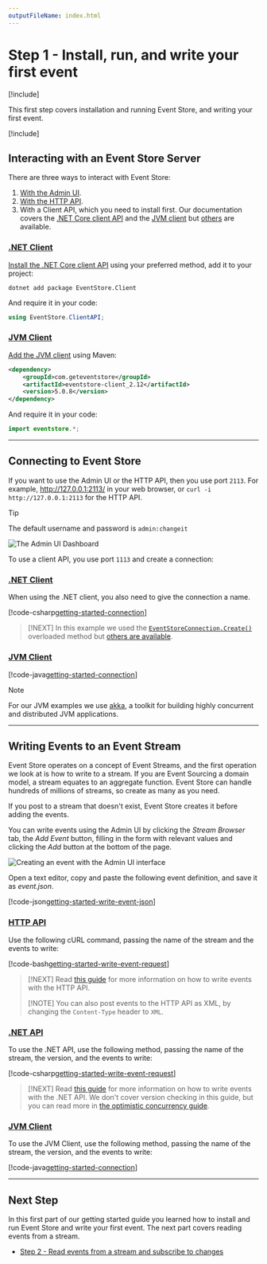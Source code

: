 ```yaml
---
outputFileName: index.html
---
```


# Step 1 - Install, run, and write your first event

[!include[<Getting Started Intro>](~/getting-started/_intro.md)]

This first step covers installation and running Event Store, and writing your first event.

[!include[<Getting Started Install and run>](~/partials/_install-run.md)]

## Interacting with an Event Store Server

There are three ways to interact with Event Store:

1.  [With the Admin UI](~/server/admin-ui.md).
2.  [With the HTTP API](~/http-api/index.md).
3.  With a Client API, which you need to install first. Our documentation covers the [.NET Core client API](~/dotnet-api/index.md) and the [JVM client](https://github.com/EventStore/EventStore.JVM) but [others](~/getting-started/which-api-sdk.md) are available.

### [.NET Client](#tab/tabid-dotnet-client)

[Install the .NET Core client API](https://www.nuget.org/packages/EventStore.ClientAPI.NetCore/) using your preferred method, add it to your project:

```shell
dotnet add package EventStore.Client
```

And require it in your code:

```csharp
using EventStore.ClientAPI;
```

### [JVM Client](#tab/tabid-jvm-client)

[Add the JVM client](https://github.com/EventStore/EventStore.JVM#setup) using Maven:

```xml
<dependency>
    <groupId>com.geteventstore</groupId>
    <artifactId>eventstore-client_2.12</artifactId>
    <version>5.0.8</version>
</dependency>
```

And require it in your code:

```java
import eventstore.*;
```

* * *

## Connecting to Event Store

If you want to use the Admin UI or the HTTP API, then you use port `2113`. For example, <http://127.0.0.1:2113/> in your web browser, or `curl -i http://127.0.0.1:2113` for the HTTP API.

> [!TIP]
> The default username and password is `admin:changeit`

![The Admin UI Dashboard](~/images/es-web-admin-dashboard.png)

To use a client API, you use port `1113` and create a connection:

### [.NET Client](#tab/tabid-dotnet-client-connect)

When using the .NET client, you also need to give the connection a name.

[!code-csharp[getting-started-connection](../../EventStore.Samples.Dotnet/DocsExample/Program.cs?start=32&end=33)]

> [!NEXT]
> In this example we used the [`EventStoreConnection.Create()`](xref:EventStore.ClientAPI.EventStoreConnection.Create(System.String,System.String)) overloaded method but [others are available](xref:EventStore.ClientAPI.EventStoreConnection).

### [JVM Client](#tab/tabid-jvm-client-connect)

[!code-java[getting-started-connection](../../EventStore.Samples.Java/src/main/java/org/eventstore/sample//WriteEventExample.java?start=17&end=22)]

> [!NOTE]
> For our JVM examples we use [akka](https://akka.io), a toolkit for building highly concurrent and distributed JVM applications.

* * *

## Writing Events to an Event Stream

Event Store operates on a concept of Event Streams, and the first operation we look at is how to write to a stream. If you are Event Sourcing a domain model, a stream equates to an aggregate function. Event Store can handle hundreds of millions of streams, so create as many as you need.

If you post to a stream that doesn't exist, Event Store creates it before adding the events.

You can write events using the Admin UI by clicking the _Stream Browser_ tab, the _Add Event_ button, filling in the form with relevant values and clicking the _Add_ button at the bottom of the page.

![Creating an event with the Admin UI interface](~/images/getting-started-add-event.gif)

Open a text editor, copy and paste the following event definition, and save it as _event.json_.

[!code-json[getting-started-write-event-json](~/code-examples/getting-started/event.json "The contents of event.json")]

### [HTTP API](#tab/tabid-4)

Use the following cURL command, passing the name of the stream and the events to write:

[!code-bash[getting-started-write-event-request](~/code-examples/getting-started/write-event.sh?start=1&end=1)]

> [!NEXT]
> Read [this guide](~/http-api/creating-writing-a-stream.md) for more information on how to write events with the HTTP API.
>
> [!NOTE]
> You can also post events to the HTTP API as XML, by changing the `Content-Type` header to `XML`.

### [.NET API](#tab/tabid-5)

To use the .NET API, use the following method, passing the name of the stream, the version, and the events to write:

[!code-csharp[getting-started-write-event-request](../../EventStore.Samples.Dotnet/DocsExample/Program.cs?range=95)]

> [!NEXT]
> Read [this guide](~/http-api/creating-writing-a-stream.md) for more information on how to write events with the .NET API. We don't cover version checking in this guide, but you can read more in [the optimistic concurrency guide](~/dotnet-api/optimistic-concurrency-and-idempotence.md).

### [JVM Client](#tab/tabid-6)

To use the JVM Client, use the following method, passing the name of the stream, the version, and the events to write:

[!code-java[getting-started-connection](../../EventStore.Samples.Java/src/main/java/org/eventstore/sample/WriteEventExample.java?start=23&end=36)]

* * *

## Next Step

In this first part of our getting started guide you learned how to install and run Event Store and write your first event. The next part covers reading events from a stream.

-   [Step 2 - Read events from a stream and subscribe to changes](~/getting-started/reading-subscribing-events.md)
